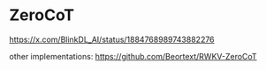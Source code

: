 # ZeroCoT
https://x.com/BlinkDL_AI/status/1884768989743882276

other implementations:
https://github.com/Beortext/RWKV-ZeroCoT
